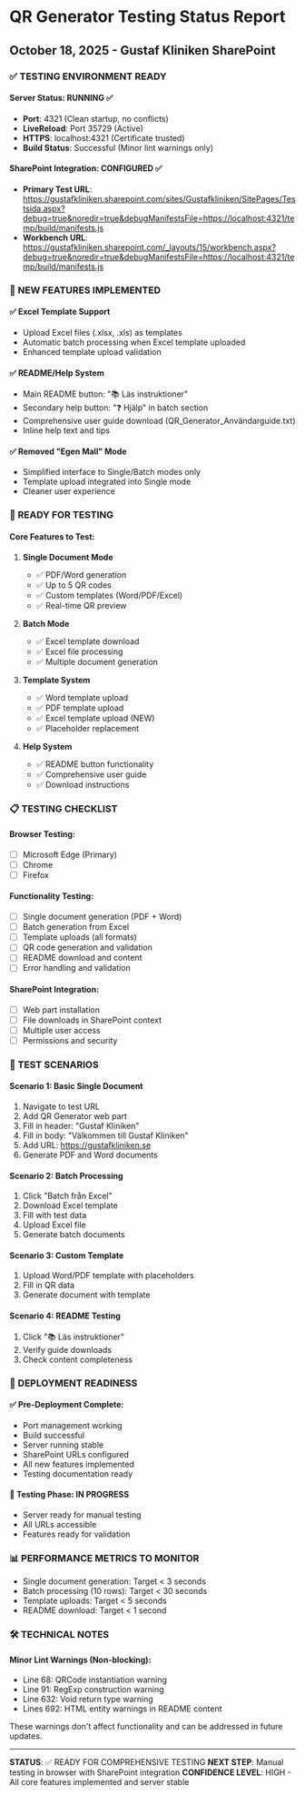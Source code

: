 # QR Generator Testing Status Report
## October 18, 2025 - Gustaf Kliniken SharePoint

### ✅ TESTING ENVIRONMENT READY

#### Server Status: RUNNING ✅
- **Port**: 4321 (Clean startup, no conflicts)
- **LiveReload**: Port 35729 (Active)
- **HTTPS**: localhost:4321 (Certificate trusted)
- **Build Status**: Successful (Minor lint warnings only)

#### SharePoint Integration: CONFIGURED ✅
- **Primary Test URL**: https://gustafkliniken.sharepoint.com/sites/Gustafkliniken/SitePages/Testsida.aspx?debug=true&noredir=true&debugManifestsFile=https://localhost:4321/temp/build/manifests.js
- **Workbench URL**: https://gustafkliniken.sharepoint.com/_layouts/15/workbench.aspx?debug=true&noredir=true&debugManifestsFile=https://localhost:4321/temp/build/manifests.js

### 🔧 NEW FEATURES IMPLEMENTED

#### ✅ Excel Template Support
- Upload Excel files (.xlsx, .xls) as templates
- Automatic batch processing when Excel template uploaded
- Enhanced template upload validation

#### ✅ README/Help System
- Main README button: "📚 Läs instruktioner"
- Secondary help button: "❓ Hjälp" in batch section
- Comprehensive user guide download (QR_Generator_Användarguide.txt)
- Inline help text and tips

#### ✅ Removed "Egen Mall" Mode
- Simplified interface to Single/Batch modes only
- Template upload integrated into Single mode
- Cleaner user experience

### 🧪 READY FOR TESTING

#### Core Features to Test:
1. **Single Document Mode**
   - ✅ PDF/Word generation
   - ✅ Up to 5 QR codes
   - ✅ Custom templates (Word/PDF/Excel)
   - ✅ Real-time QR preview

2. **Batch Mode**
   - ✅ Excel template download
   - ✅ Excel file processing
   - ✅ Multiple document generation

3. **Template System**
   - ✅ Word template upload
   - ✅ PDF template upload
   - ✅ Excel template upload (NEW)
   - ✅ Placeholder replacement

4. **Help System**
   - ✅ README button functionality
   - ✅ Comprehensive user guide
   - ✅ Download instructions

### 📋 TESTING CHECKLIST

#### Browser Testing:
- [ ] Microsoft Edge (Primary)
- [ ] Chrome
- [ ] Firefox

#### Functionality Testing:
- [ ] Single document generation (PDF + Word)
- [ ] Batch generation from Excel
- [ ] Template uploads (all formats)
- [ ] QR code generation and validation
- [ ] README download and content
- [ ] Error handling and validation

#### SharePoint Integration:
- [ ] Web part installation
- [ ] File downloads in SharePoint context
- [ ] Multiple user access
- [ ] Permissions and security

### 🎯 TEST SCENARIOS

#### Scenario 1: Basic Single Document
1. Navigate to test URL
2. Add QR Generator web part
3. Fill in header: "Gustaf Kliniken"
4. Fill in body: "Välkommen till Gustaf Kliniken"
5. Add URL: https://gustafkliniken.se
6. Generate PDF and Word documents

#### Scenario 2: Batch Processing
1. Click "Batch från Excel"
2. Download Excel template
3. Fill with test data
4. Upload Excel file
5. Generate batch documents

#### Scenario 3: Custom Template
1. Upload Word/PDF template with placeholders
2. Fill in QR data
3. Generate document with template

#### Scenario 4: README Testing
1. Click "📚 Läs instruktioner"
2. Verify guide downloads
3. Check content completeness

### 🚀 DEPLOYMENT READINESS

#### ✅ Pre-Deployment Complete:
- Port management working
- Build successful
- Server running stable
- SharePoint URLs configured
- All new features implemented
- Testing documentation ready

#### 🔄 Testing Phase: IN PROGRESS
- Server ready for manual testing
- All URLs accessible
- Features ready for validation

### 📊 PERFORMANCE METRICS TO MONITOR

- Single document generation: Target < 3 seconds
- Batch processing (10 rows): Target < 30 seconds
- Template uploads: Target < 5 seconds
- README download: Target < 1 second

### 🛠️ TECHNICAL NOTES

#### Minor Lint Warnings (Non-blocking):
- Line 68: QRCode instantiation warning
- Line 91: RegExp construction warning
- Line 632: Void return type warning
- Lines 692: HTML entity warnings in README content

These warnings don't affect functionality and can be addressed in future updates.

---

**STATUS**: ✅ READY FOR COMPREHENSIVE TESTING
**NEXT STEP**: Manual testing in browser with SharePoint integration
**CONFIDENCE LEVEL**: HIGH - All core features implemented and server stable
